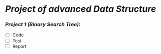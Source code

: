 # *Project of advanced Data Structure*

### *Project 1 (Binary Search Tree)*:
  - [ ] Code
  - [ ] Test
  - [ ] Report
